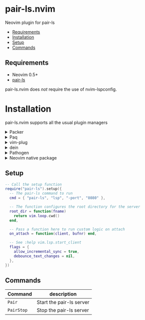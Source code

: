 # pair-ls.nvim

Neovim plugin for pair-ls

- [Requirements](#requirements)
- [Installation](#installation)
- [Setup](#setup)
- [Commands](#commands)

## Requirements

- Neovim 0.5+
- [pair-ls](https://github.com/stevearc/pair-ls)

pair-ls.nvim does _not_ require the use of nvim-lspconfig.

# Installation

pair-ls.nvim supports all the usual plugin managers

<details>
  <summary>Packer</summary>

```lua
require('packer').startup(function()
    use {'stevearc/pair-ls.nvim'}
end)
```

</details>

<details>
  <summary>Paq</summary>

```lua
require "paq" {
    {'stevearc/pair-ls.nvim'};
}
```

</details>

<details>
  <summary>vim-plug</summary>

```vim
Plug 'stevearc/pair-ls.nvim'
```

</details>

<details>
  <summary>dein</summary>

```vim
call dein#add('stevearc/pair-ls.nvim')
```

</details>

<details>
  <summary>Pathogen</summary>

```sh
git clone --depth=1 https://github.com/stevearc/pair-ls.nvim.git ~/.vim/bundle/
```

</details>

<details>
  <summary>Neovim native package</summary>

```sh
git clone --depth=1 https://github.com/stevearc/pair-ls.nvim.git \
  "${XDG_DATA_HOME:-$HOME/.local/share}"/nvim/site/pack/pair-ls/start/pair-ls.nvim
```

</details>

## Setup

```lua
-- Call the setup function
require("pair-ls").setup({
  -- The pair-ls command to run
  cmd = { "pair-ls", "lsp", "-port", "8080" },

  -- The function configures the root directory for the server
  root_dir = function(fname)
    return vim.loop.cwd()
  end,

  -- Pass a function here to run custom logic on attach
  on_attach = function(client, bufnr) end,

  -- See :help vim.lsp.start_client
  flags = {
    allow_incremental_sync = true,
    debounce_text_changes = nil,
  },
})
```

## Commands

| Command    | description              |
| ---------- | ------------------------ |
| `Pair`     | Start the pair-ls server |
| `PairStop` | Stop the pair-ls server  |

